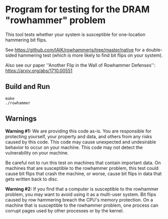 # Program for testing for the DRAM "rowhammer" problem

This tool tests whether your system is susceptible for one-location hammering bit flips.

See https://github.com/IAIK/rowhammerjs/tree/master/native for a double-sided hammering test (which is more likely to find bit flips on your system).

Also see our paper ''Another Flip in the Wall of Rowhammer Defenses'': https://arxiv.org/abs/1710.00551

## Build and Run

```
make
./rowhammer
```

## Warnings

**Warning #1:** We are providing this code as-is.  You are responsible
for protecting yourself, your property and data, and others from any
risks caused by this code.  This code may cause unexpected and
undesirable behavior to occur on your machine.  This code may not
detect the vulnerability on your machine.

Be careful not to run this test on machines that contain important
data.  On machines that are susceptible to the rowhammer problem, this
test could cause bit flips that crash the machine, or worse, cause bit
flips in data that gets written back to disc.

**Warning #2:** If you find that a computer is susceptible to the
rowhammer problem, you may want to avoid using it as a multi-user
system.  Bit flips caused by row hammering breach the CPU's memory
protection.  On a machine that is susceptible to the rowhammer
problem, one process can corrupt pages used by other processes or by
the kernel.

